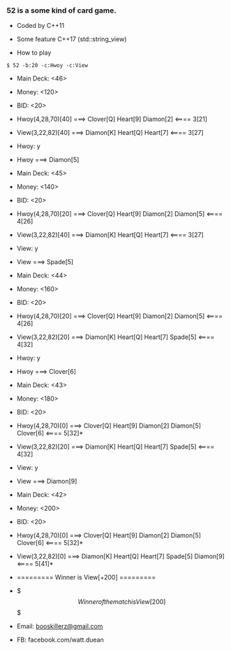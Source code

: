 ### 52 is a some kind of card game.
- Coded by C++11
- Some feature C++17 (std::string_view)

- How to play

```cmd.exe
$ 52 -b:20 -c:Hwoy -c:View
```


- Main Deck: <46>
- Money: <120>
- BID: <20>

- Hwoy(4,28,70)[40] ===> Clover[Q] Heart[9] Diamon[2]  <==== 3[21]

- View(3,22,82)[40] ===> Diamon[K] Heart[Q] Heart[7]  <==== 3[27]

- Hwoy: y
- Hwoy ===> Diamon[5] 

- Main Deck: <45>
- Money: <140>
- BID: <20>

- Hwoy(4,28,70)[20] ===> Clover[Q] Heart[9] Diamon[2] Diamon[5]  <==== 4[26]

- View(3,22,82)[40] ===> Diamon[K] Heart[Q] Heart[7]  <==== 3[27]

- View: y
- View ===> Spade[5] 

- Main Deck: <44>
- Money: <160>
- BID: <20>

- Hwoy(4,28,70)[20] ===> Clover[Q] Heart[9] Diamon[2] Diamon[5]  <==== 4[26]

- View(3,22,82)[20] ===> Diamon[K] Heart[Q] Heart[7] Spade[5]  <==== 4[32]

- Hwoy: y
- Hwoy ===> Clover[6] 

- Main Deck: <43>
- Money: <180>
- BID: <20>

- Hwoy(4,28,70)[0] ===> Clover[Q] Heart[9] Diamon[2] Diamon[5] Clover[6]  <==== 5[32]*

- View(3,22,82)[20] ===> Diamon[K] Heart[Q] Heart[7] Spade[5]  <==== 4[32]

- View: y
- View ===> Diamon[9] 

- Main Deck: <42>
- Money: <200>
- BID: <20>

- Hwoy(4,28,70)[0] ===> Clover[Q] Heart[9] Diamon[2] Diamon[5] Clover[6]  <==== 5[32]*

- View(3,22,82)[0] ===> Diamon[K] Heart[Q] Heart[7] Spade[5] Diamon[9]  <==== 5[41]*


- ========= Winner is View[+200] =========


- $$$$$$$$$$$$$$$$$$$$$$$$$$$$$$$$$$$ Winner of the match is View[200] $$$$$$$$$$$$$$$$$$$$$$$$$$$$$$$$$$$


- Email: booskillerz@gmail.com
- FB: facebook.com/watt.duean
